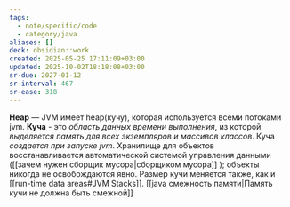 ```yaml
---
tags:
  - note/specific/code
  - category/java
aliases: []
deck: obsidian::work
created: 2025-05-25 17:11:09+03:00
updated: 2025-10-02T18:18:08+03:00
sr-due: 2027-01-12
sr-interval: 467
sr-ease: 318
---
```


**Heap**
—
JVM имеет heap(кучу), которая используется всеми потоками jvm. **Куча** - это *область данных времени выполнения*, из которой *выделяется память для всех экземпляров и массивов классов*. Куча *создается при запуске jvm*. Хранилище для объектов восстанавливается автоматической системой управления данными ([[зачем нужен сборщик мусора|сборщиком мусора]] ); объекты никогда не освобождаются явно. Размер кучи меняется также, как и [[run-time data areas#JVM Stacks]]. [[java смежность памяти|Память кучи не должна быть смежной]]
